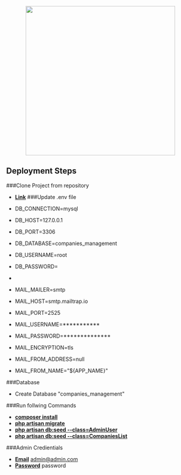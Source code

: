 <p align="center"><a href="https://laravel.com" target="_blank"><img src="https://raw.githubusercontent.com/laravel/art/master/logo-lockup/5%20SVG/2%20CMYK/1%20Full%20Color/laravel-logolockup-cmyk-red.svg" width="400"></a></p>

## Deployment Steps
###Clone Project from repository
- **[Link]()**
###Update .env file

- DB_CONNECTION=mysql
- DB_HOST=127.0.0.1
- DB_PORT=3306
- DB_DATABASE=companies_management
- DB_USERNAME=root
- DB_PASSWORD=
-
- MAIL_MAILER=smtp
- MAIL_HOST=smtp.mailtrap.io
- MAIL_PORT=2525
- MAIL_USERNAME=***********
- MAIL_PASSWORD=**************
- MAIL_ENCRYPTION=tls
- MAIL_FROM_ADDRESS=null
- MAIL_FROM_NAME="${APP_NAME}"


###Database

- Create Database "companies_management"

###Run follwing Commands
- **[composer install]()**
- **[php artisan migrate]()**
- **[php artisan db:seed --class=AdminUser]()**
- **[php artisan db:seed --class=CompaniesList]()**

###Admin Credientials
- **[Email]()** admin@admin.com
- **[Password]()** password



